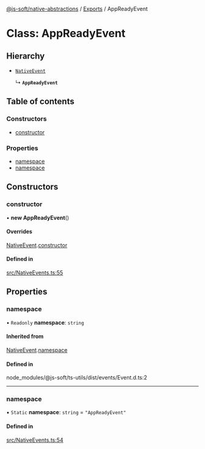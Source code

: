 [@js-soft/native-abstractions](../README.md) / [Exports](../modules.md) / AppReadyEvent

# Class: AppReadyEvent

## Hierarchy

- [`NativeEvent`](NativeEvent.md)

  ↳ **`AppReadyEvent`**

## Table of contents

### Constructors

- [constructor](AppReadyEvent.md#constructor)

### Properties

- [namespace](AppReadyEvent.md#namespace)
- [namespace](AppReadyEvent.md#namespace)

## Constructors

### constructor

• **new AppReadyEvent**()

#### Overrides

[NativeEvent](NativeEvent.md).[constructor](NativeEvent.md#constructor)

#### Defined in

[src/NativeEvents.ts:55](https://github.com/js-soft/ts-native-access/blob/f2bbc45/packages/abstractions/src/NativeEvents.ts#L55)

## Properties

### namespace

• `Readonly` **namespace**: `string`

#### Inherited from

[NativeEvent](NativeEvent.md).[namespace](NativeEvent.md#namespace)

#### Defined in

node_modules/@js-soft/ts-utils/dist/events/Event.d.ts:2

___

### namespace

▪ `Static` **namespace**: `string` = `"AppReadyEvent"`

#### Defined in

[src/NativeEvents.ts:54](https://github.com/js-soft/ts-native-access/blob/f2bbc45/packages/abstractions/src/NativeEvents.ts#L54)
